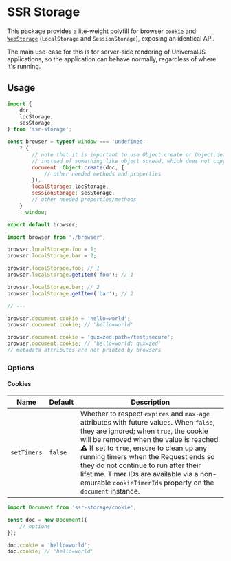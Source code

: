 # SSR Storage

This package provides a lite-weight polyfill for browser [`cookie`](https://developer.mozilla.org/en/docs/Web/API/Document/cookie) and [`WebStorage`](https://developer.mozilla.org/en/docs/Web/API/Storage) (`LocalStorage` and `SessionStorage`), exposing an identical API.

The main use-case for this is for server-side rendering of UniversalJS applications, so the application can behave normally, regardless of where it's running.

## Usage

```js
import {
    doc,
    locStorage,
    sesStorage,
} from 'ssr-storage';

const browser = typeof window === 'undefined'
    ? {
        // note that it is important to use Object.create or Object.defineProperties
        // instead of something like object spread, which does not copy accessors and prototypes
        document: Object.create(doc, {
            // other needed methods and properties
        }),
        localStorage: locStorage,
        sessionStorage: sesStorage,
        // other needed properties/methods
    }
    : window;

export default browser;
```

```js
import browser from './browser';

browser.localStorage.foo = 1;
browser.localStorage.bar = 2;

browser.localStorage.foo; // 1
browser.localStorage.getItem('foo'); // 1

browser.localStorage.bar; // 2
browser.localStorage.getItem('bar'); // 2

// ---

browser.document.cookie = 'hello=world';
browser.document.cookie; // 'hello=world'

browser.document.cookie = 'qux=zed;path=/test;secure';
browser.document.cookie; // 'hello=world; qux=zed'
// metadata attributes are not printed by browsers
```

### Options

#### Cookies

Name|Default|Description
---|---|---
`setTimers`|`false`|Whether to respect `expires` and `max-age` attributes with future values. When `false`, they are ignored; when `true`, the cookie will be removed when the value is reached.<br />⚠️ If set to `true`, ensure to clean up any running timers when the Request ends so they do not continue to run after their lifetime. Timer IDs are available via a non-emurable `cookieTimerIds` property on the `document` instance.

```js
import Document from 'ssr-storage/cookie';

const doc = new Document({
	// options
});

doc.cookie = 'hello=world';
doc.cookie; // 'hello=world'
```